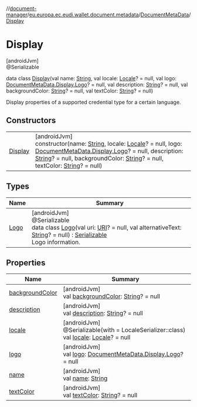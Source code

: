 //[document-manager](../../../../index.md)/[eu.europa.ec.eudi.wallet.document.metadata](../../index.md)/[DocumentMetaData](../index.md)/[Display](index.md)

# Display

[androidJvm]\
@Serializable

data class [Display](index.md)(val
name: [String](https://kotlinlang.org/api/latest/jvm/stdlib/kotlin/-string/index.html), val
locale: [Locale](https://developer.android.com/reference/kotlin/java/util/Locale.html)? = null, val
logo: [DocumentMetaData.Display.Logo](-logo/index.md)? = null, val
description: [String](https://kotlinlang.org/api/latest/jvm/stdlib/kotlin/-string/index.html)? =
null, val
backgroundColor: [String](https://kotlinlang.org/api/latest/jvm/stdlib/kotlin/-string/index.html)? =
null, val
textColor: [String](https://kotlinlang.org/api/latest/jvm/stdlib/kotlin/-string/index.html)? = null)

Display properties of a supported credential type for a certain language.

## Constructors

|                        |                                                                                                                                                                                                                                                                                                                                                                                                                                                                                                                                                                                                           |
|------------------------|-----------------------------------------------------------------------------------------------------------------------------------------------------------------------------------------------------------------------------------------------------------------------------------------------------------------------------------------------------------------------------------------------------------------------------------------------------------------------------------------------------------------------------------------------------------------------------------------------------------|
| [Display](-display.md) | [androidJvm]<br>constructor(name: [String](https://kotlinlang.org/api/latest/jvm/stdlib/kotlin/-string/index.html), locale: [Locale](https://developer.android.com/reference/kotlin/java/util/Locale.html)? = null, logo: [DocumentMetaData.Display.Logo](-logo/index.md)? = null, description: [String](https://kotlinlang.org/api/latest/jvm/stdlib/kotlin/-string/index.html)? = null, backgroundColor: [String](https://kotlinlang.org/api/latest/jvm/stdlib/kotlin/-string/index.html)? = null, textColor: [String](https://kotlinlang.org/api/latest/jvm/stdlib/kotlin/-string/index.html)? = null) |

## Types

| Name                   | Summary                                                                                                                                                                                                                                                                                                                                                                                     |
|------------------------|---------------------------------------------------------------------------------------------------------------------------------------------------------------------------------------------------------------------------------------------------------------------------------------------------------------------------------------------------------------------------------------------|
| [Logo](-logo/index.md) | [androidJvm]<br>@Serializable<br>data class [Logo](-logo/index.md)(val uri: [URI](https://developer.android.com/reference/kotlin/java/net/URI.html)? = null, val alternativeText: [String](https://kotlinlang.org/api/latest/jvm/stdlib/kotlin/-string/index.html)? = null) : [Serializable](https://developer.android.com/reference/kotlin/java/io/Serializable.html)<br>Logo information. |

## Properties

| Name                                   | Summary                                                                                                                                                                          |
|----------------------------------------|----------------------------------------------------------------------------------------------------------------------------------------------------------------------------------|
| [backgroundColor](background-color.md) | [androidJvm]<br>val [backgroundColor](background-color.md): [String](https://kotlinlang.org/api/latest/jvm/stdlib/kotlin/-string/index.html)? = null                             |
| [description](description.md)          | [androidJvm]<br>val [description](description.md): [String](https://kotlinlang.org/api/latest/jvm/stdlib/kotlin/-string/index.html)? = null                                      |
| [locale](locale.md)                    | [androidJvm]<br>@Serializable(with = LocaleSerializer::class)<br>val [locale](locale.md): [Locale](https://developer.android.com/reference/kotlin/java/util/Locale.html)? = null |
| [logo](logo.md)                        | [androidJvm]<br>val [logo](logo.md): [DocumentMetaData.Display.Logo](-logo/index.md)? = null                                                                                     |
| [name](name.md)                        | [androidJvm]<br>val [name](name.md): [String](https://kotlinlang.org/api/latest/jvm/stdlib/kotlin/-string/index.html)                                                            |
| [textColor](text-color.md)             | [androidJvm]<br>val [textColor](text-color.md): [String](https://kotlinlang.org/api/latest/jvm/stdlib/kotlin/-string/index.html)? = null                                         |
